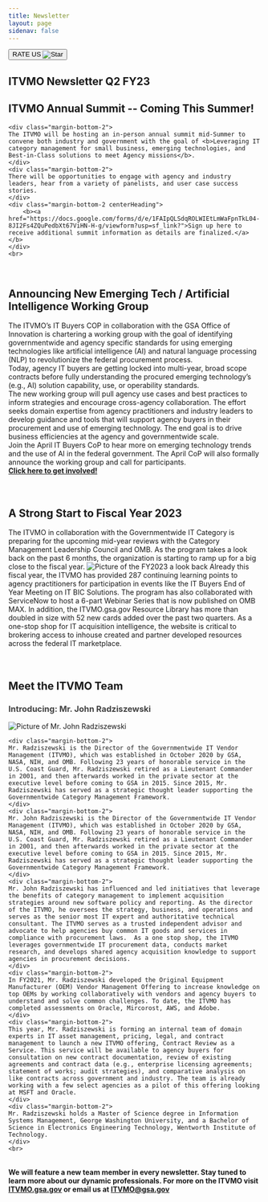 ```yaml
---
title: Newsletter
layout: page
sidenav: false
---
```


<button id="rate-us" title="Direct to google form of rating" onclick="location.href='https://docs.google.com/forms/d/e/1FAIpQLSdIaGJC3-9xLa0NxwAnNbZUO8ZXirYcjXlf3wEVj5aEBYjCyA/viewform?usp=sf_link?'" type="button">RATE US <img alt="Star" src="{{site.baseurl}}/assets/images/star-icon.svg"></button>


<section class="grid-container border-bottom border-gray-30 padding-left-0 padding-right-1">
    <h1 class="margin-top-0 centerHeading">ITVMO Newsletter Q2 FY23</h1>
    <h2 class="margin-top-0 centerHeading">ITVMO Annual Summit -- Coming This Summer!</h2>

    <div class="margin-bottom-2">
    The ITVMO will be hosting an in-person annual summit mid-Summer to convene both industry and government with the goal of <b>Leveraging IT category management for small business, emerging technologies, and Best-in-Class solutions to meet Agency missions</b>.
    </div>
    <div class="margin-bottom-2">
    There will be opportunities to engage with agency and industry leaders, hear from a variety of panelists, and user case success stories.
    </div>
    <div class="margin-bottom-2 centerHeading">
        <b><a href="https://docs.google.com/forms/d/e/1FAIpQLSdqROLWIEtLmWaFpnTkL04-8JI2Fs4ZQuPedbXt67ViHN-H-g/viewform?usp=sf_link?">Sign up here to receive additional summit information as details are finalized.</a></b>
    </div>
    <br>
</section>

<section class="grid-container border-bottom border-gray-30 padding-left-0 padding-right-1">
    <br>
    <h2 class="margin-top-0 centerHeading">Announcing New Emerging Tech / Artificial Intelligence Working Group</h2>
    <div class="margin-bottom-2">
        The ITVMO’s IT Buyers COP in collaboration with the GSA Office of Innovation is chartering a working group with the goal of identifying governmentwide and agency specific standards for using emerging technologies like artificial intelligence (AI) and natural language processing (NLP) to revolutionize the federal procurement process. 
    </div>
    <div class="margin-bottom-2">
    Today, agency IT buyers are getting locked into multi-year, broad scope contracts before fully understanding the procured emerging technology’s (e.g., AI) solution capability, use, or operability standards. 
    </div>
    <div class="margin-bottom-2">
    The new working group will pull agency use cases and best practices to inform strategies and encourage cross-agency collaboration. The effort seeks domain expertise from agency practitioners and industry leaders to develop guidance and tools that will support agency buyers in their procurement and use of emerging technology. The end goal is to drive business efficiencies at the agency and governmentwide scale. 
    </div>
    <div class="margin-bottom-2">
    Join the April IT Buyers CoP to hear more on emerging technology trends and the use of AI in the federal government. The April CoP will also formally announce the working group and call for participants. 
    </div>
    <div class="margin-bottom-2 centerHeading">
        <b><a href="https://docs.google.com/forms/d/e/1FAIpQLSchyZcTGa-DyDcR3USPSh7jXtsL2h3EhvilVzNGZuab8IqvHg/viewform?usp=sf_link?">Click here to get involved!</a></b>
    </div>
    <br>
</section>

<section class="grid-container border-bottom border-gray-30 padding-left-0 padding-right-1">
    <br>
    <h2 class="margin-top-0 centerHeading">A Strong Start to Fiscal Year 2023</h2>
    <div class="margin-bottom-2">
    The ITVMO in collaboration with the Governmentwide IT Category is preparing for the upcoming mid-year reviews with the Category Management Leadership Council and OMB. As the program takes a look back on the past 6 months, the organization is starting to ramp up for a big close to the fiscal year. 
    <img alt="Picture of the FY2023 a look back" src="{{site.baseurl}}/assets/images/FY23-a-look-back.png">
    Already this fiscal year, the ITVMO has provided 287 continuing learning points to agency practitioners for participation in events like the IT Buyers End of Year Meeting on IT BIC Solutions. The program has also collaborated with ServiceNow to host a 6-part Webinar Series that is now published on OMB MAX. In addition, the ITVMO.gsa.gov Resource Library has more than doubled in size with 52 new cards added over the past two quarters. As a one-stop shop for IT acquisition intelligence, the website is critical to brokering access to inhouse created and partner developed resources across the federal IT marketplace. 
    </div>
    <!-- <b><h3 style="color:black;">Did you find this useful?</h3></b> -->
    <!-- <a href="https://docs.google.com/forms/d/e/1FAIpQLSdIaGJC3-9xLa0NxwAnNbZUO8ZXirYcjXlf3wEVj5aEBYjCyA/viewform?usp=sf_link?"><b><h3>Did you find this useful?</h3></b></a> -->
    <br>
</section>

<section class="grid-container border-bottom border-gray-30 padding-left-0 padding-right-1">
<br>
    <div class="margin-bottom-2 centerHeading">
        <h2><b>Meet the ITVMO Team </b></h2>
        <h3><b style="color:#434343;">Introducing: Mr. John Radziszewski</b></h3>
        <img alt="Picture of Mr. John Radziszewski" src="{{site.baseurl}}/assets/images/Mr-John-Radziszewski.png">
    </div>

    <div class="margin-bottom-2">
    Mr. Radziszewski is the Director of the Governmentwide IT Vendor Management (ITVMO), which was established in October 2020 by GSA, NASA, NIH, and OMB. Following 23 years of honorable service in the U.S. Coast Guard, Mr. Radziszewski retired as a Lieutenant Commander in 2001, and then afterwards worked in the private sector at the executive level before coming to GSA in 2015. Since 2015, Mr. Radziszewski has served as a strategic thought leader supporting the Governmentwide Category Management Framework.
    </div>
    <div class="margin-bottom-2">
    Mr. John Radziszewski is the Director of the Governmentwide IT Vendor Management (ITVMO), which was established in October 2020 by GSA, NASA, NIH, and OMB. Following 23 years of honorable service in the U.S. Coast Guard, Mr. Radziszewski retired as a Lieutenant Commander in 2001, and then afterwards worked in the private sector at the executive level before coming to GSA in 2015. Since 2015, Mr. Radziszewski has served as a strategic thought leader supporting the Governmentwide Category Management Framework. 
    </div>
    <div class="margin-bottom-2">
    Mr. John Radziszewski has influenced and led initiatives that leverage the benefits of category management to implement acquisition strategies around new software policy and reporting. As the director of the ITVMO, he oversees the strategy, business, and operations and serves as the senior most IT expert and authoritative technical consultant. The ITVMO serves as a trusted independent advisor and advocate to help agencies buy common IT goods and services in compliance with procurement laws.  As a one stop shop, the ITVMO leverages governmentwide IT procurement data, conducts market research, and develops shared agency acquisition knowledge to support agencies in procurement decisions. 
    </div>
    <div class="margin-bottom-2">
    In FY2021, Mr. Radziszewski developed the Original Equipment Manufacturer (OEM) Vendor Management Offering to increase knowledge on top OEMs by working collaboratively with vendors and agency buyers to understand and solve common challenges. To date, the ITVMO has completed assessments on Oracle, Mircorost, AWS, and Adobe. 
    </div>
    <div class="margin-bottom-2">
    This year, Mr. Radziszewski is forming an internal team of domain experts in IT asset management, pricing, legal, and contract management to launch a new ITVMO offering, Contract Review as a Service. This service will be available to agency buyers for consultation on new contract documentation, review of existing agreements and contract data (e.g., enterprise licensing agreements; statement of works; audit strategies), and comparative analysis on like contracts across government and industry. The team is already working with a few select agencies as a pilot of this offering looking at MSFT and Oracle. 
    </div>
    <div class="margin-bottom-2">
    Mr. Radziszewski holds a Master of Science degree in Information Systems Management, George Washington University, and a Bachelor of Science in Electronics Engineering Technology, Wentworth Institute of Technology.
    </div>
    <br>
</section>

<!-- <div class="margin-bottom-2">
<b>For more on the ITVMO visit <a href="https://itvmo.gsa.gov/">ITVMO.gsa.gov</a> or email us at <a href="mailto:itvmo@gsa.gov">ITVMO@gsa.gov</a></b>
</div>
<div class="margin-bottom-2">
<b>We will feature a new team member in every newsletter. Stay tuned to learn more about our dynamic professionals.</b>
</div> -->
<div class="margin-bottom-2">
<br>
<b>We will feature a new team member in every newsletter. Stay tuned to learn more about our dynamic professionals. For more on the ITVMO visit <a href="https://itvmo.gsa.gov/">ITVMO.gsa.gov</a> or email us at <a href="mailto:itvmo@gsa.gov">ITVMO@gsa.gov</a></b>
</div>


